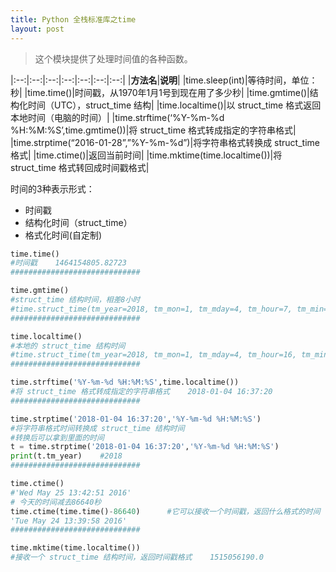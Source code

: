 ```yaml
---
title: Python 全栈标准库之time
layout: post
---
```



> 这个模块提供了处理时间值的各种函数。  

|:--:|:--:|:--:|:--:|:--:|:--:|:--:|
|**方法名**|**说明**|
|time.sleep(int)|等待时间，单位：秒|
|time.time()|时间戳，从1970年1月1号到现在用了多少秒|
|time.gmtime()|结构化时间（UTC），struct_time 结构|
|time.localtime()|以 struct_time 格式返回本地时间（电脑的时间）|
|time.strftime(‘%Y-%m-%d %H:%M:%S’,time.gmtime())|将 struct_time 格式转成指定的字符串格式|
|time.strptime(“2016-01-28”,”%Y-%m-%d”)|将字符串格式转换成 struct_time 格式|
|time.ctime()|返回当前时间|
|time.mktime(time.localtime())|将 struct_time 格式转回成时间戳格式|


时间的3种表示形式：
- 时间戳
- 结构化时间（struct_time）
- 格式化时间(自定制)

```python
time.time()
#时间戳    1464154805.82723
#############################

time.gmtime()
#struct_time 结构时间，相差8小时
#time.struct_time(tm_year=2018, tm_mon=1, tm_mday=4, tm_hour=7, tm_min=46, tm_sec=23, tm_wday=3, tm_yday=4, tm_isdst=0) <class 'time.struct_time'>
#############################

time.localtime()
#本地的 struct_time 结构时间
#time.struct_time(tm_year=2018, tm_mon=1, tm_mday=4, tm_hour=16, tm_min=34, tm_sec=48, tm_wday=3, tm_yday=4, tm_isdst=0)
#############################

time.strftime('%Y-%m-%d %H:%M:%S',time.localtime())
#将 struct_time 格式转成指定的字符串格式    2018-01-04 16:37:20
#############################

time.strptime('2018-01-04 16:37:20','%Y-%m-%d %H:%M:%S')
#将字符串格式时间转换成 struct_time 结构时间
#转换后可以拿到里面的时间
t = time.strptime('2018-01-04 16:37:20','%Y-%m-%d %H:%M:%S')
print(t.tm_year)    #2018
#############################

time.ctime()
#'Wed May 25 13:42:51 2016'
# 今天的时间减去86640秒
time.ctime(time.time()-86640)      #它可以接收一个时间戳，返回什么格式的时间
'Tue May 24 13:39:58 2016'
#############################

time.mktime(time.localtime())
#接收一个 struct_time 结构时间，返回时间戳格式    1515056190.0
```